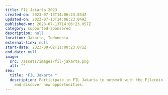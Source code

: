 ```yaml
---
title: FIL Jakarta 2023
created-on: 2023-07-13T14:06:23.034Z
updated-on: 2023-07-13T14:06:23.049Z
published-on: 2023-07-13T14:06:23.057Z
category: supported-sponsored
description: null
location: Jakarta, Indonesia
external-link: null
start-date: 2023-09-02T11:00:23.071Z
end-date: null
image:
  src: /assets/images/fil-jakarta.png
  alt: ""
seo:
  title: "FIL Jakarta "
  description: Participate in FIL Jakarta to network with the Filecoin community
    and discover new opportunities.
---
```

